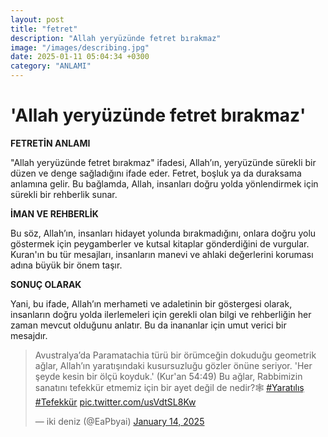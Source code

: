 ```yaml
---
layout: post
title: "fetret"
description: "Allah yeryüzünde fetret bırakmaz"
image: "/images/describing.jpg"
date: 2025-01-11 05:04:34 +0300
category: "ANLAMI"
---
```


'Allah yeryüzünde fetret bırakmaz'
============

**FETRETİN ANLAMI**

"Allah yeryüzünde fetret bırakmaz" ifadesi, Allah’ın, yeryüzünde sürekli bir düzen ve denge sağladığını ifade eder. Fetret, boşluk ya da duraksama anlamına gelir. Bu bağlamda, Allah, insanları doğru yolda yönlendirmek için sürekli bir rehberlik sunar. 

**İMAN VE REHBERLİK**

Bu söz, Allah’ın, insanları hidayet yolunda bırakmadığını, onlara doğru yolu göstermek için peygamberler ve kutsal kitaplar gönderdiğini de vurgular. Kuran'ın bu tür mesajları, insanların manevi ve ahlaki değerlerini koruması adına büyük bir önem taşır.

**SONUÇ OLARAK**

Yani, bu ifade, Allah’ın merhameti ve adaletinin bir göstergesi olarak, insanların doğru yolda ilerlemeleri için gerekli olan bilgi ve rehberliğin her zaman mevcut olduğunu anlatır. Bu da inananlar için umut verici bir mesajdır.


<blockquote class="twitter-tweet"><p lang="tr" dir="ltr">Avustralya’da Paramatachia türü bir örümceğin dokuduğu geometrik ağlar, Allah’ın yaratışındaki kusursuzluğu gözler önüne seriyor. &#39;Her şeyde kesin bir ölçü koyduk.&#39; (Kur&#39;an 54:49) Bu ağlar, Rabbimizin sanatını tefekkür etmemiz için bir ayet değil de nedir?🕸️ <a href="https://twitter.com/hashtag/Yarat%C4%B1l%C4%B1%C5%9F?src=hash&amp;ref_src=twsrc%5Etfw">#Yaratılış</a> <a href="https://twitter.com/hashtag/Tefekk%C3%BCr?src=hash&amp;ref_src=twsrc%5Etfw">#Tefekkür</a> <a href="https://t.co/usVdtSL8Kw">pic.twitter.com/usVdtSL8Kw</a></p>&mdash; iki deniz (@EaPbyai) <a href="https://twitter.com/EaPbyai/status/1879084306448212439?ref_src=twsrc%5Etfw">January 14, 2025</a></blockquote> <script async src="https://platform.twitter.com/widgets.js" charset="utf-8"></script>


<script data-goatcounter="https://gg123.goatcounter.com/count"
        async src="//gc.zgo.at/count.js"></script>
